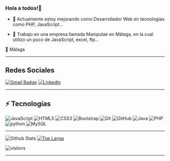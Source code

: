 ### Hola a todos!👋

- 🌱 Actualmente estoy mejorando como Desarrollador Web en tecnologías como PHP, JavaScript... 

- 🤖 Trabajo en una empresa llamada Manipulae en Málaga, en la cual utilizo un poco de JavaScript, excel, ftp...

<p> 
📌  Málaga
</p>

<hr>

## Redes Sociales


[![Gmail Badge](https://img.shields.io/badge/Gmail-D14836?style=for-the-badge&logo=gmail&logoColor=white)](mailto:josmacgar11@gmail.com)
 [![LinkedIn](https://img.shields.io/badge/LinkedIn-0077B5?style=for-the-badge&logo=linkedin&logoColor=white)](https://www.linkedin.com/in/jose-antonio-macho-garcia)


<hr>

## ⚡ Tecnologías

![JavaScript](https://img.shields.io/badge/-JavaScript-black?style=flat-square&logo=javascript)
![HTML5](https://img.shields.io/badge/-HTML5-E34F26?style=flat-square&logo=html5&logoColor=white)
![CSS3](https://img.shields.io/badge/-CSS3-1572B6?style=flat-square&logo=css3)
![Bootstrap](https://img.shields.io/badge/-Bootstrap-563D7C?style=flat-square&logo=bootstrap)
![Git](https://img.shields.io/badge/-Git-black?style=flat-square&logo=git)
![GitHub](https://img.shields.io/badge/-GitHub-181717?style=flat-square&logo=github)
![Java](https://img.shields.io/badge/Java-ED8B00?style=flat-the-badge&logo=java&logoColor=white)
![PHP](https://img.shields.io/badge/PHP-777BB4?style=flat-the-badge&logo=php&logoColor=white)
![python](https://img.shields.io/badge/Python-3776AB?style=flat-the-badge&logo=python&logoColor=white)
![MySQL](https://img.shields.io/badge/mysql-4479A1.svg?style=flat-the-badge&logo=mysql&logoColor=white)

<hr>

![Github Stats](https://github-readme-stats.vercel.app/api?username=Josmacgar&count_private=true&show_icons=true)
[![Top Langs](https://github-readme-stats.vercel.app/api/top-langs/?username=Josmacgar&layout=compact)](https://github.com/Josmacgar/github-readme-stats)

![visitors](https://visitor-badge.glitch.me/badge?page_id=Josmacgar)

<hr>





